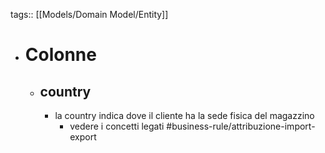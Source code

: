 tags:: [[Models/Domain Model/Entity]]

- # Colonne
	- ## country
		- la country indica dove il cliente ha la sede fisica del magazzino
			- vedere i concetti legati #business-rule/attribuzione-import-export